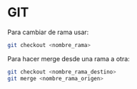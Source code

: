 # GIT

Para cambiar de rama usar:

```bash
git checkout <nombre_rama>
```

Para hacer merge desde una rama a otra:

```bash
git checkout <nombre_rama_destino>
git merge <nombre_rama_origen>
```
